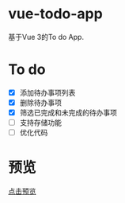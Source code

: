 # vue-todo-app
基于Vue 3的To do App.

# To do 
- [x] 添加待办事项列表
- [x] 删除待办事项
- [x] 筛选已完成和未完成的待办事项
- [ ] 支持存储功能
- [ ] 优化代码
# 预览
[点击预览](https://serene-hugle-d2e382.netlify.app)
